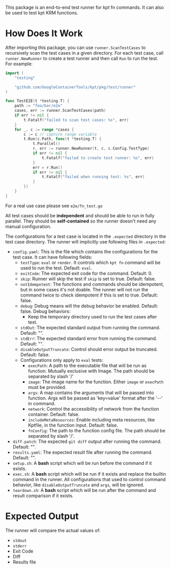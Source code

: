 This package is an end-to-end test runner for kpt fn commands. It
can also be used to test kpt KRM functions.

# How Does It Work

After importing this package, you can use `runner.ScanTestCases` to
recursively scan the test cases in a given directory. For each test
case, call `runner.NewRunner` to create a test runner and then call
`Run` to run the test. For example:

```go
import (
	"testing"

	"github.com/GoogleContainerTools/kpt/pkg/test/runner"
)

func TestE2E(t *testing.T) {
    path := "foo/bar/e2e"
	cases, err := runner.ScanTestCases(path)
	if err != nil {
		t.Fatalf("failed to scan test cases: %s", err)
	}
	for _, c := range *cases {
		c := c // capture range variable
		t.Run(c.Path, func(t *testing.T) {
			t.Parallel()
			r, err := runner.NewRunner(t, c, c.Config.TestType)
			if err != nil {
				t.Fatalf("failed to create test runner: %s", err)
			}
			err = r.Run()
			if err != nil {
				t.Fatalf("failed when running test: %s", err)
			}
		})
	}
}
```

For a real use case please see `e2e/fn_test.go`

All test cases should be **independent** and should be able to run in
fully parallel. They should be **self-contained** so the runner doesn't
need any manual configuration.

The configurations for a test case is located in the `.expected` directory
in the test case directory. The runner will implicitly use following files
in `.expected`:

- `config.yaml`: This is the file which contains the configurations for the
  test case. It can have following fields:
  - `testType`: `eval` or `render`. It controls which `kpt fn` command will be
    used to run the test. Default: `eval`.
  - `exitCode`: The expected exit code for the command. Default: 0.
  - `skip`: Runner will skip the test if `skip` is set to true. Default: false.
  - `notIdempotent`: The functions and commands should be idempotent, but in
    some cases it's not doable. The runner will not run the command twice to
    check idempotent if this is set to true. Default: false.
  - `debug`: Debug means will the debug behavior be enabled. Default: false.
    Debug behaviors:
    - Keep the temporary directory used to run the test cases after test.
  - `stdOut`: The expected standard output from running the command. Default: "".
  - `stdErr`: The expected standard error from running the command. Default: "".
  - `disableOutputTruncate`: Control should error output be truncated. Default:
    false.
  - Configurations only apply to `eval` tests:
    - `execPath`: A path to the executable file that will be run as function.
      Mutually exclusive with Image. The path should be separated by slash '/'
    - `image`: The image name for the function. Either `image` or `execPath`
      must be provided.
    - `args`: A map contains the arguments that will be passed into function.
      Args will be passed as 'key=value' format after the '--' in command.
    - `network`: Control the accessibility of network from the function
      container. Default: false.
    - `includeMetaResources`: Enable including meta resources, like Kptfile,
      in the function input. Default: false.
    - `fnConfig`: The path to the function config file. The path should be
      separated by slash '/'.
- `diff.patch`: The expected `git diff` output after running the command.
  Default: "".
- `results.yaml`: The expected result file after running the command.
  Default: "".
- `setup.sh`: A **bash** script which will be run before the command if it exists.
- `exec.sh`: A **bash** script which will be run if it exists and replace the
  builtin command in the runner. All configurations that used to control command
  behavior, like `disableOutputTruncate` and `args`, will be ignored.
- `teardown.sh`: A **bash** script which will be run after the command and
  result comparison if it exists.

# Expected Output

The runner will compare the actual values of:

- `stdout`
- `stderr`
- Exit Code
- Diff
- Results file

